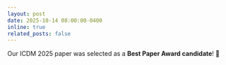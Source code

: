 ```yaml
---
layout: post
date: 2025-10-14 08:00:00-0400
inline: true
related_posts: false
---
```


Our ICDM 2025 paper was selected as a **Best Paper Award candidate**! 🎉  
